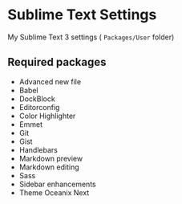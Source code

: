 # Sublime Text Settings

My Sublime Text 3 settings ( `Packages/User` folder)

## Required packages

* Advanced new file
* Babel
* DockBlock
* Editorconfig
* Color Highlighter
* Emmet
* Git
* Gist
* Handlebars
* Markdown preview
* Markdown editing
* Sass
* Sidebar enhancements
* Theme Oceanix Next
